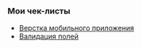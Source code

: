 ### Мои чек-листы
<ul dir="auto">
<li><a href ="https://disk.yandex.ru/i/0a0zmFk-EeITMA">Верстка мобильного приложения</a>
</li>
<li><a href ="https://disk.yandex.ru/i/SJZQex81fQddiQ">Валидация полей</a>
</li>
</ul>
